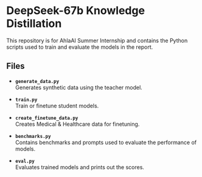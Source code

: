 # DeepSeek-67b Knowledge Distillation

This repository is for AhlaAI Summer Internship and contains the Python scripts used to train and evaluate the models in the report.

## Files

- **`generate_data.py`**  
  Generates synthetic data using the teacher model.

- **`train.py`**  
  Train or finetune student models.

- **`create_finetune_data.py`**  
  Creates Medical & Healthcare data for finetuning.

- **`benchmarks.py`**  
  Contains benchmarks and prompts used to evaluate the performance of models. 

- **`eval.py`**  
  Evaluates trained models and prints out the scores.
